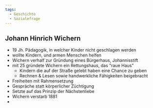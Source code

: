 ```yaml
---
tags:
  - Geschichte
  - Sozialefrage
---
```

## Johann Hinrich Wichern

- 19 Jh. Pädagogik, in welcher Kinder nicht geschlagen werden
- wollte Kindern, und armen Menschen helfen
- Wichern verhalf zur Gründung eines Bürgerhaus, Johannisstift
- mit 25 gründete Wichern ein Rettungshaus, das "raue Haus"
	- Kindern die auf der Straße gelebt haben eine Chance zu geben
	- Rechnen & Lesen sowie handwerkliche Fähigkeiten beigebracht
- Freiheiten mit Rahmensetzung
- Gespräche statt körperlicher Züchtigung
- Setzte auf das Prinzip der Nächstenliebe
- Wichern verstarb 1881
- 